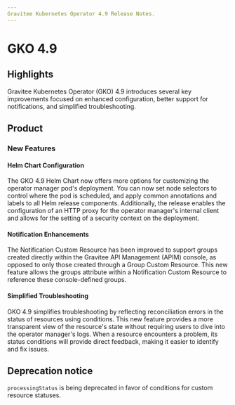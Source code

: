 ```yaml
---
Gravitee Kubernetes Operator 4.9 Release Notes.
---
```


# GKO 4.9

## Highlights

Gravitee Kubernetes Operator (GKO) 4.9 introduces several key improvements focused on enhanced configuration, better support for notifications, and simplified troubleshooting.

## Product

### New Features

#### Helm Chart Configuration

The GKO 4.9 Helm Chart now offers more options for customizing the operator manager pod's deployment. You can now set node selectors to control where the pod is scheduled, and apply common annotations and labels to all Helm release components. Additionally, the release enables the configuration of an HTTP proxy for the operator manager's internal client and allows for the setting of a security context on the deployment.

#### Notification Enhancements

The Notification Custom Resource has been improved to support groups created directly within the Gravitee API Management (APIM) console, as opposed to only those created through a Group Custom Resource. This new feature allows the groups attribute within a Notification Custom Resource to reference these console-defined groups.

#### Simplified Troubleshooting

GKO 4.9 simplifies troubleshooting by reflecting reconciliation errors in the status of resources using conditions. This new feature provides a more transparent view of the resource's state without requiring users to dive into the operator manager's logs. When a resource encounters a problem, its status conditions will provide direct feedback, making it easier to identify and fix issues.

## Deprecation notice

`processingStatus` is being deprecated in favor of conditions for custom resource statuses.